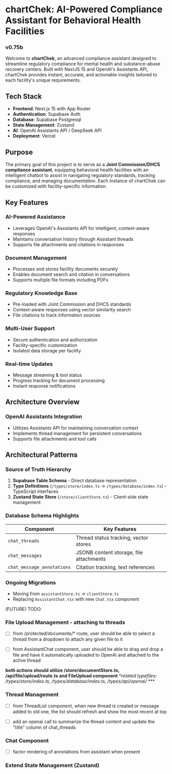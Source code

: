 # chartChek: AI-Powered Compliance Assistant for Behavioral Health Facilities
### **v0.75b**

Welcome to **chartChek**, an advanced compliance assistant designed to streamline regulatory compliance for mental health and substance-abuse recovery centers. Built with NextJS 15 and OpenAI's Assistants API, chartChek provides instant, accurate, and actionable insights tailored to each facility's unique requirements.

## Tech Stack

- **Frontend**: Next.js 15 with App Router
- **Authentication**: Supabase Auth
- **Database**: Supabase Postgresql 
- **State Management**: Zustand
- **AI**: OpenAI Assistants API / DeepSeek API
- **Deployment**: Vercel

## Purpose

The primary goal of this project is to serve as a **Joint Commission/DHCS compliance assistant**, equipping behavioral health facilities with an intelligent chatbot to assist in navigating regulatory standards, tracking compliance, and managing documentation. Each instance of chartChek can be customized with facility-specific information.

## Key Features

### **AI-Powered Assistance**
- Leverages OpenAI's Assistants API for intelligent, context-aware responses
- Maintains conversation history through Assistant threads
- Supports file attachments and citations in responses

### **Document Management**
- Processes and stores facility documents securely
- Enables document search and citation in conversations
- Supports multiple file formats including PDFs

### **Regulatory Knowledge Base**
- Pre-loaded with Joint Commission and DHCS standards
- Context-aware responses using vector similarity search
- File citations to track information sources

### **Multi-User Support**
- Secure authentication and authorization
- Facility-specific customization
- Isolated data storage per facility

### **Real-time Updates**
- Message streaming & tool status
- Progress tracking for document processing
- Instant response notifications

## Architecture Overview

### OpenAI Assistants Integration
- Utilizes Assistants API for maintaining conversation context
- Implements thread management for persistent conversations
- Supports file attachments and tool calls

## Architectural Patterns

### Source of Truth Hierarchy
1. **Supabase Table Schema** - Direct database representation
2. **Type Definitions** (`/types/store/index.ts` → `/types/database/index.ts`) - TypeScript interfaces
3. **Zustand State Store** (`/store/clientStore.ts`) - Client-side state management

### Database Schema Highlights
| Component               | Key Features                          |
|-------------------------|---------------------------------------|
| `chat_threads`          | Thread status tracking, vector stores |
| `chat_messages`         | JSONB content storage, file attachments |
| `chat_message_annotations` | Citation tracking, text references |

### Ongoing Migrations
- Moving from `assistantStore.ts` → `clientStore.ts`
- Replacing `AssistantChat.tsx` with new `Chat.tsx` component

(FUTURE) TODO:
### File Upload Management - attaching to threads
- [ ] from /protected/documents/* route, user should be able to select a thread from a dropdown to attach any given file to it

- [ ] from AssistantChat component, user should be able to drag and drop a file and have it automatically uploaded to OpenAI and attached to the active thread

**both actions should utilize /store/documentStore.ts, /api/file/upload/route.ts and FileUpload component**
**related typefiles:  /types/store/index.ts, /types/database/index.ts, /types/api/openai/* ***

### Thread Management
- [ ] from ThreadList component, when new thread is created or message added to old one, the list should refresh and show the most recent at top

- [ ] add an openai call to summarize the thread content and update the "title" column of chat_threads

### Chat Component
- [ ] factor rendering of annotations from assistant when present

### Extend State Management (Zustand)
